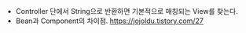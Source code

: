 - Controller 단에서 String으로 반환하면 기본적으로 매칭되는 View를 찾는다.
- Bean과 Component의 차이점.
https://jojoldu.tistory.com/27
